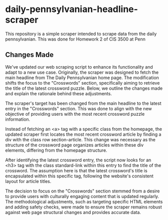 # daily-pennsylvanian-headline-scraper

This repository is a simple scraper intended to scrape data from the daily pennsylvanian. 
This was done for Homework 2 of CIS 3500 at Penn

## Changes Made

We've updated our web scraping script to enhance its functionality and adapt to a new use case. Originally, the scraper was designed to fetch the main headline from The Daily Pennsylvanian home page. The modification shifts the focus to the "Crosswords" section, specifically aiming to retrieve the title of the latest crossword puzzle. Below, we outline the changes made and explain the rationale behind these adjustments.

The scraper's target has been changed from the main headline to the latest entry in the "Crosswords" section. This was done to align with the new objective of providing users with the most recent crossword puzzle information.

Instead of fetching an \<a> tag with a specific class from the homepage, the updated scraper first locates the most recent crossword article by finding a div with the class row section-article. This change was necessary as the structure of the crossword page organizes articles within these div elements, differing from the homepage structure.

After identifying the latest crossword entry, the script now looks for an \<h3> tag with the class standard-link within this entry to find the title of the crossword. The assumption here is that the latest crossword's title is encapsulated within this specific tag, following the website's consistent layout for article titles.

The decision to focus on the "Crosswords" section stemmed from a desire to provide users with culturally engaging content that is updated regularly. The methodological adjustments, such as targeting specific HTML elements and adding safety checks, were made to ensure the scraper remains robust against web page structural changes and provides accurate data.
